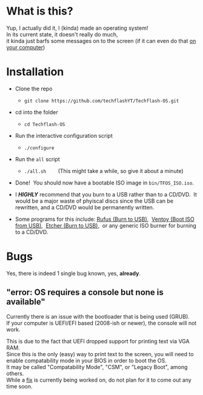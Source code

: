 # What is this?

Yup, I actually did it, I (kinda) made an operating system!  
In its current state, it doesn't really do much,  
it kinda just barfs some messages on to the screen (if it can even do that [on your computer](#"error-os-requires-a-console-but-none-is-available"))

# Installation

* Clone the repo

  * `git clone https://github.com/techflashYT/Techflash-OS.git`

* cd into the folder

  * `cd Techflash-OS`

* Run the interactive configuration script

  * `./configure`

* Run the `all` script

  * `./all.sh` &nbsp;&nbsp;&nbsp;&nbsp;&nbsp;&nbsp;&nbsp;(This might take a while, so give it about a minute)

* Done! &nbsp;You should now have a bootable ISO image in `bin/TFOS_ISO.iso`.

* I ***HIGHLY*** recommend that you burn to a USB rather than to a CD/DVD. &nbsp;It would be a major waste of phyiscal discs since the USB can be rewritten, and a CD/DVD would be permanently written.

* Some programs for this include: [Rufus (Burn to USB)](), &nbsp;[Ventoy (Boot ISO from USB)](), &nbsp;[Etcher (Burn to USB)](), &nbsp;or any generic ISO burner for burning to a CD/DVD.

# Bugs

Yes, there is indeed 1 single bug known, yes, **already**.

## "error: OS requires a console but none is available"

Currently there is an issue with the bootloader that is being used (GRUB).  
If your computer is UEFI/EFI based (2008-ish or newer), the console will not work.  
  
This is due to the fact that UEFI dropped support for printing text via VGA RAM.  
Since this is the only (easy) way to print text to the screen, you will need to  
enable compatability mode in your BIOS in order to boot the OS.  
It may be called "Compatability Mode", "CSM", or "Legacy Boot", among others.  
While a [fix](https://github.com/users/techflashYT/projects/1) is currently being worked on, do not plan for it to come out any time soon.  
